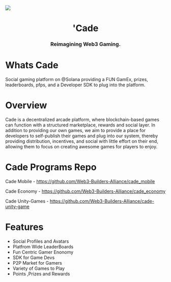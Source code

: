 <img src="https://firebasestorage.googleapis.com/v0/b/zakibhai-82e1f.appspot.com/o/cadeweb.png?alt=media&token=0f4d9e61-69d8-46b1-a3d3-979cd711df68">
<h1 align="center">'Cade</h1>
<div align="center">
  <h3>Reimagining Web3 Gaming.</h3>
</div>
 
# Whats Cade

Social gaming platform on @Solana providing a FUN GamEx, prizes, leaderboards, pfps, and a Developer SDK to plug into the platform.

# Overview

Cade is a decentralized arcade platform, where blockchain-based games can function with a structured marketplace, rewards and social layer. In addition to providing our own games, we aim to provide a place for developers to self-publish their games and plug into our system, thereby providing distribution, incentives, and social with little effort on their end, allowing them to focus on creating awesome games for players to enjoy.

# Cade Programs Repo

Cade Mobile - https://github.com/Web3-Builders-Alliance/cade_mobile

Cade Economy - https://github.com/Web3-Builders-Alliance/cade_economy

Cade Unity-Games - https://github.com/Web3-Builders-Alliance/cade-unity-game

# Features

<ul>
<li>Social Profiles and Avatars</li>
<li>Platfrom Wide LeaderBoards</li>
<li>Fun Centric Gamer Enonomy</li>
<li>SDK for Game Devs</li>
<li>P2P Market for Gamers</li>
<li>Variety of Games to Play</li>
<li>Points ,Prizes and Rewards</li>
</ul>

